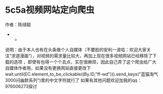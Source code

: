 5c5a视频网站定向爬虫
======
作者：陈绿聪
- -
说明：由于本人也有在头条做个人自媒体（不要脸的安利一波哈：欢迎大家关注“求道漫画“），对视频的需求量比较大，再加上现在很多视频网站已经移除了下载的选项
，即使有也得一个个去点，实在很麻烦，因此自己弄了这个爬虫给广大自媒体作者用，如果没有更换网站直接更改下
wait.until(EC.element_to_be_clickable((By.ID,"ff-wd"))).send_keys("蓝猫淘气3000问幽默系列")里的中文字符就行了
如果有其他问题欢迎加我的qq：976006273探讨
